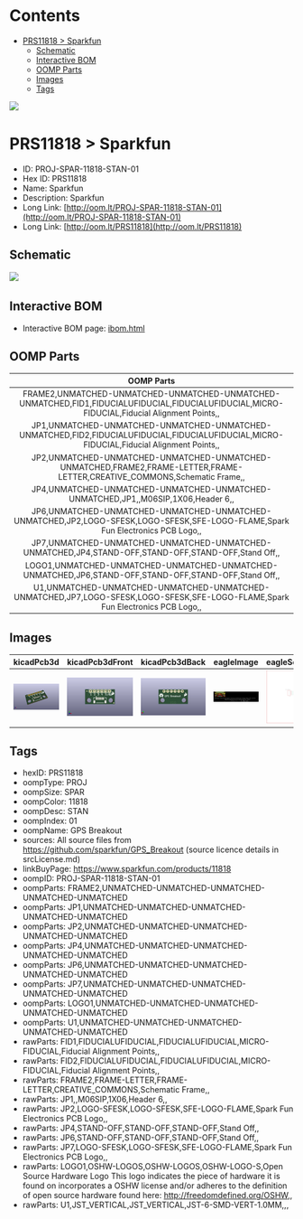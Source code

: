 



Contents
========

* [PRS11818 > Sparkfun](#prs11818--sparkfun)
	* [Schematic](#schematic)
	* [Interactive BOM](#interactive-bom)
	* [OOMP Parts](#oomp-parts)
	* [Images](#images)
	* [Tags](#tags)
  
![][im]
# PRS11818 > Sparkfun

- ID: PROJ-SPAR-11818-STAN-01
- Hex ID: PRS11818
- Name: Sparkfun
- Description: Sparkfun
- Long Link: [http://oom.lt/PROJ-SPAR-11818-STAN-01](http://oom.lt/PROJ-SPAR-11818-STAN-01)
- Long Link: [http://oom.lt/PRS11818](http://oom.lt/PRS11818)

## Schematic
  
![][schem]
## Interactive BOM

- Interactive BOM page: [ibom.html](https://htmlpreview.github.io/?https://github.com/oomlout/oomlout_OOMP_projects/blob/main/PROJ-SPAR-11818-STAN-01/kicad/bom/ibom.html)

## OOMP Parts
  

|OOMP Parts|
| :---: |
|FRAME2,UNMATCHED-UNMATCHED-UNMATCHED-UNMATCHED-UNMATCHED,FID1,FIDUCIALUFIDUCIAL,FIDUCIALUFIDUCIAL,MICRO-FIDUCIAL,Fiducial Alignment Points,,|
|JP1,UNMATCHED-UNMATCHED-UNMATCHED-UNMATCHED-UNMATCHED,FID2,FIDUCIALUFIDUCIAL,FIDUCIALUFIDUCIAL,MICRO-FIDUCIAL,Fiducial Alignment Points,,|
|JP2,UNMATCHED-UNMATCHED-UNMATCHED-UNMATCHED-UNMATCHED,FRAME2,FRAME-LETTER,FRAME-LETTER,CREATIVE_COMMONS,Schematic Frame,,|
|JP4,UNMATCHED-UNMATCHED-UNMATCHED-UNMATCHED-UNMATCHED,JP1,,M06SIP,1X06,Header 6,,|
|JP6,UNMATCHED-UNMATCHED-UNMATCHED-UNMATCHED-UNMATCHED,JP2,LOGO-SFESK,LOGO-SFESK,SFE-LOGO-FLAME,Spark Fun Electronics PCB Logo,,|
|JP7,UNMATCHED-UNMATCHED-UNMATCHED-UNMATCHED-UNMATCHED,JP4,STAND-OFF,STAND-OFF,STAND-OFF,Stand Off,,|
|LOGO1,UNMATCHED-UNMATCHED-UNMATCHED-UNMATCHED-UNMATCHED,JP6,STAND-OFF,STAND-OFF,STAND-OFF,Stand Off,,|
|U1,UNMATCHED-UNMATCHED-UNMATCHED-UNMATCHED-UNMATCHED,JP7,LOGO-SFESK,LOGO-SFESK,SFE-LOGO-FLAME,Spark Fun Electronics PCB Logo,,|

## Images
  
  

|kicadPcb3d|kicadPcb3dFront|kicadPcb3dBack|eagleImage|eagleSchemImage|
| :---: | :---: | :---: | :---: | :---: |
|[![kicadPcb3d](kicadPcb3d_140.png)](kicadPcb3d.png)|[![kicadPcb3dFront](kicadPcb3dFront_140.png)](kicadPcb3dFront.png)|[![kicadPcb3dBack](kicadPcb3dBack_140.png)](kicadPcb3dBack.png)|[![eagleImage](eagleImage_140.png)](eagleImage.png)|[![eagleSchemImage](eagleSchemImage_140.png)](eagleSchemImage.png)|

## Tags

- hexID: PRS11818
- oompType: PROJ
- oompSize: SPAR
- oompColor: 11818
- oompDesc: STAN
- oompIndex: 01
- oompName: GPS Breakout
- sources: All source files from https://github.com/sparkfun/GPS_Breakout (source licence details in srcLicense.md)
- linkBuyPage: https://www.sparkfun.com/products/11818
- oompID: PROJ-SPAR-11818-STAN-01
- oompParts: FRAME2,UNMATCHED-UNMATCHED-UNMATCHED-UNMATCHED-UNMATCHED
- oompParts: JP1,UNMATCHED-UNMATCHED-UNMATCHED-UNMATCHED-UNMATCHED
- oompParts: JP2,UNMATCHED-UNMATCHED-UNMATCHED-UNMATCHED-UNMATCHED
- oompParts: JP4,UNMATCHED-UNMATCHED-UNMATCHED-UNMATCHED-UNMATCHED
- oompParts: JP6,UNMATCHED-UNMATCHED-UNMATCHED-UNMATCHED-UNMATCHED
- oompParts: JP7,UNMATCHED-UNMATCHED-UNMATCHED-UNMATCHED-UNMATCHED
- oompParts: LOGO1,UNMATCHED-UNMATCHED-UNMATCHED-UNMATCHED-UNMATCHED
- oompParts: U1,UNMATCHED-UNMATCHED-UNMATCHED-UNMATCHED-UNMATCHED
- rawParts: FID1,FIDUCIALUFIDUCIAL,FIDUCIALUFIDUCIAL,MICRO-FIDUCIAL,Fiducial Alignment Points,,
- rawParts: FID2,FIDUCIALUFIDUCIAL,FIDUCIALUFIDUCIAL,MICRO-FIDUCIAL,Fiducial Alignment Points,,
- rawParts: FRAME2,FRAME-LETTER,FRAME-LETTER,CREATIVE_COMMONS,Schematic Frame,,
- rawParts: JP1,,M06SIP,1X06,Header 6,,
- rawParts: JP2,LOGO-SFESK,LOGO-SFESK,SFE-LOGO-FLAME,Spark Fun Electronics PCB Logo,,
- rawParts: JP4,STAND-OFF,STAND-OFF,STAND-OFF,Stand Off,,
- rawParts: JP6,STAND-OFF,STAND-OFF,STAND-OFF,Stand Off,,
- rawParts: JP7,LOGO-SFESK,LOGO-SFESK,SFE-LOGO-FLAME,Spark Fun Electronics PCB Logo,,
- rawParts: LOGO1,OSHW-LOGOS,OSHW-LOGOS,OSHW-LOGO-S,Open Source Hardware Logo This logo indicates the piece of hardware it is found on incorporates a OSHW license and/or adheres to the definition of open source hardware found here: http://freedomdefined.org/OSHW,,
- rawParts: U1,JST_VERTICAL,JST_VERTICAL,JST-6-SMD-VERT-1.0MM,,,



[im]: kicadPcb3d_450.png
[schem]: eagleSchemImage.png

